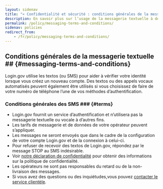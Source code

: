 ```yaml
---
layout: sidenav
title: "« Confidentialité et sécurité : conditions générales de la messagerie »"
description: En savoir plus sur l’usage de la messagerie textuelle à des fins d’authentification.
permalink: /policy/messaging-terms-and-conditions/
sidenav: policies
redirect_from:
    - /fr/policy/messaging-terms-and-conditions/
---
```

## Conditions générales de la messagerie textuelle ## {#messaging-terms-and-conditions}
 Login.gov utilise les textos (ou SMS) pour aider à vérifier votre identité lorsque vous créez un nouveau compte. Des textos ou des appels vocaux automatisés peuvent également être utilisés si vous choisissez de faire de votre numéro de téléphone l’une de vos méthodes d’authentification.

### Conditions générales des SMS ### {#terms}

* Login.gov fournit un service d’authentification et n’utilisera pas la messagerie textuelle ou vocale à d’autres fins.
* Les tarifs de messagerie et de données de votre opérateur peuvent s’appliquer.
* Les messages ne seront envoyés que dans le cadre de la configuration de votre compte Login.gov et de la connexion à celui-ci.
* Pour refuser de recevoir des textos de Login.gov, répondez par le message STOP au SMS indésirable.
* Voir [notre déclaration de confidentialité](/policy/our-privacy-act-statement/) pour obtenir des informations sur la politique de confidentialité.
* Les opérateurs ne sont pas responsables du retard ou de la non-livraison des messages.
* Si vous avez des questions ou des inquiétudes,vous pouvez [contacter le service clientèle](/contact/).
